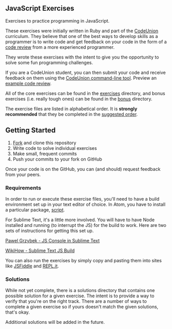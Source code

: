## JavaScript Exercises

Exercises to practice programming in JavaScript.

These exercises were initially written in Ruby and part of the [CodeUnion][codeunion] curriculum.  They believe that one of the best ways to develop skills as a programmer is to write code and get feedback on your code in the form of a [code review][code-review] from a more experienced programmer.

They wrote these exercises with the intent to give you the opportunity to solve some fun programming challenges.

If you are a CodeUnion student, you can then submit your code and receive feedback on them using the [CodeUnion command-line tool][codeunion-cli-tool]. Preview an [example code review][example-code-review].

All of the core exercises can be found in the [exercises](exercises) directory, and bonus exercises (i.e. really tough ones) can be found in the [bonus](bonus) directory.

The exercise files are listed in alphabetical order.  It is __strongly recommended__ that they be completed in the [suggested order](exercises/_SUGGESTED_ORDER.md).

## Getting Started

1. [Fork][gh-help-forking] and clone this repository
1. Write code to solve individual exercises
1. Make small, frequent commits
1. Push your commits to your fork on GitHub

Once your code is on the GitHub, you can (and should) request feedback from your peers.

### Requirements

In order to run or execute these exercise files, you'll need to have a build environment set up in your text editor of choice.  In Atom, you have to install a particular package, [script](https://atom.io/packages/script).

For Sublime Text, it's a little more involved.  You will have to have Node installed and running (to interrupt the JS) for the build to work.  Here are two sets of instructions for getting this set up.

[Pawel Grzybek - JS Console in Sublime Text](https://pawelgrzybek.com/javascript-console-in-sublime-text/)

[WikiHow - Sublime Text JS Build](http://www.wikihow.com/Create-a-Javascript-Console-in-Sublime-Text)

You can also run the exercises by simply copy and pasting them into sites like [JSFiddle](https://jsfiddle.net) and [REPL.it](https://repl.it).

### Solutions

While not yet complete, there is a solutions directory that contains one possible solution for a given exercise.  The intent is to provide a way to verify that you're on the right track.  There are a number of ways to complete a given exercise so if yours doesn't match the given solutions, that's okay.

Additional solutions will be added in the future.

<!-- Links -->

[codeunion]:http://codeunion.io
[codeunion-cli-tool]:https://github.com/codeunion/codeunion-client/
[code-review]:http://en.wikipedia.org/wiki/Code_review
[example-code-review]:https://github.com/ninashulman/open-source-kata/commit/59959dafe10b36b75cab14036b97a7e9b00ce9cd
[guide-development-environment]:http://codeunion.io/curriculum/guides/development-environment/

[gh-help-forking]:https://help.github.com/articles/fork-a-repo/
[ruby-home-page]:https://www.ruby-lang.org
[git-home-page]:http://git-scm.com

